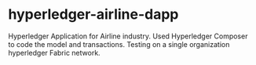 # hyperledger-airline-dapp
Hyperledger Application for Airline industry. Used Hyperledger Composer to code the model and transactions. Testing on a single organization hyperledger Fabric network.
